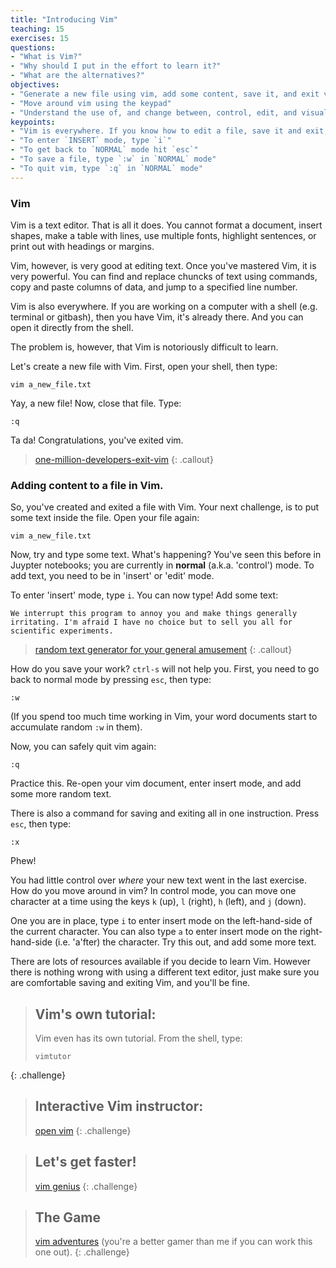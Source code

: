 ```yaml
---
title: "Introducing Vim"
teaching: 15
exercises: 15
questions:
- "What is Vim?"
- "Why should I put in the effort to learn it?"
- "What are the alternatives?"
objectives:
- "Generate a new file using vim, add some content, save it, and exit vim"
- "Move around vim using the keypad"
- "Understand the use of, and change between, control, edit, and visual mode."
keypoints:
- "Vim is everywhere. If you know how to edit a file, save it and exit, you can work in any computing environment"
- "To enter `INSERT` mode, type `i`"
- "To get back to `NORMAL` mode hit `esc`"
- "To save a file, type `:w` in `NORMAL` mode"
- "To quit vim, type `:q` in `NORMAL` mode"
---
```


### Vim

Vim is a text editor. That is all it does. You cannot format a document, insert shapes, make a table with lines, use multiple fonts, highlight sentences, or print out with headings or margins.

Vim, however, is very good at editing text. Once you've mastered Vim, it is very powerful. You can find and replace chuncks of text using commands, copy and paste columns of data, and jump to a specified line number. 

Vim is also everywhere. If you are working on a computer with a shell (e.g. terminal or gitbash), then you have Vim, it's already there. And you can open it directly from the shell.

The problem is, however, that Vim is notoriously difficult to learn. 
 
Let's create a new file with Vim. First, open your shell, then type:

~~~
vim a_new_file.txt
~~~

Yay, a new file! Now, close that file. Type:

~~~
:q
~~~

Ta da! Congratulations, you've exited vim. 

> [one-million-developers-exit-vim](https://stackoverflow.blog/2017/05/23/stack-overflow-helping-one-million-developers-exit-vim/)
{: .callout}

### Adding content to a file in Vim.

So, you've created and exited a file with Vim. Your next challenge, is to put some text inside the file. Open your file again:

~~~
vim a_new_file.txt
~~~

Now, try and type some text. What's happening? You've seen this before in Juypter notebooks; you are currently in **normal**  (a.k.a. 'control') mode. To add text, you need to be in 'insert' or 'edit' mode.

To enter 'insert' mode, type `i`. You can now type! Add some text:

~~~
We interrupt this program to annoy you and make things generally irritating. I'm afraid I have no choice but to sell you all for scientific experiments.
~~~

> [random text generator for your general amusement](http://www.montypythonipsum.com/)
{: .callout}

How do you save your work? `ctrl-s` will not help you. First, you need to go back to normal mode by pressing `esc`, then type:

~~~
:w
~~~

(If you spend too much time working in Vim, your word documents start to accumulate random `:w` in them).

Now, you can safely quit vim again:

~~~
:q
~~~

Practice this. Re-open your vim document, enter insert mode, and add some more random text. 

There is also a command for saving and exiting all in one instruction. Press `esc`, then type:

~~~
:x
~~~

Phew!

You had little control over *where* your new text went in the last exercise. How do you move around in vim? In control mode, you can move one character at a time using the keys `k` (up), `l` (right), `h` (left), and `j` (down).

One you are in place, type `i` to enter insert mode on the left-hand-side of the current character. You can also type `a` to enter insert mode on the right-hand-side (i.e. 'a'fter) the character. Try this out, and add some more text.



There are lots of resources available if you decide to learn Vim. However there is nothing wrong with using a different text editor, just make sure you are comfortable saving and exiting Vim, and you'll be fine.

> ## Vim's own tutorial:
> Vim even has its own tutorial. From the shell, type:
> ~~~
> vimtutor
> ~~~
{: .challenge}

> ## Interactive Vim instructor:
> [open vim](https://www.openvim.com/tutorial.html)
{: .challenge}

> ## Let's get faster!
> [vim genius](http://www.vimgenius.com/)
{: .challenge}

> ## The Game
> [vim adventures](https://vim-adventures.com/)
> (you're a better gamer than me if you can work this one out).
{: .challenge}


